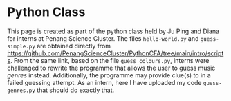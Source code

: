 # Python Class

This page is created as part of the python class held by Ju Ping and Diana for interns at Penang Science Cluster. The files `hello-world.py` and `guess-simple.py` are obtained directly from https://github.com/PenangScienceCluster/PythonCFA/tree/main/intro/scripts. From the same link, based on the file `guess_colours.py`, interns were challenged to rewrite the programme that allows the user to guess music _genres_ instead. Additionally, the programme may provide clue(s) to in a failed guessing attempt. As an intern, here I have uploaded my code `guess-genres.py` that should do exactly that.
